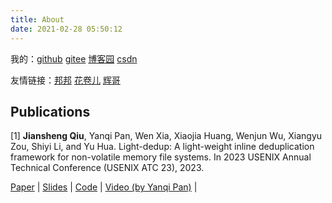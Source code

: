 ```yaml
---
title: About
date: 2021-02-28 05:50:12
---
```


我的：<a href="https://github.com/seekstar">github</a> <a href="https://gitee.com/searchstar">gitee</a> <a href="https://www.cnblogs.com/searchstar">博客园</a> <a href="https://seekstar.blog.csdn.net/">csdn</a>

友情链接：<a href="https://dingbangliu.codeberg.page/">邦邦</a> <a href="https://huajuaner.github.io">花卷儿</a> <a href="https://hotarugali.github.io/">辉哥</a>

## Publications

[1] **Jiansheng Qiu**, Yanqi Pan, Wen Xia, Xiaojia Huang, Wenjun Wu, Xiangyu Zou, Shiyi Li, and Yu Hua. Light-dedup: A light-weight inline deduplication framework for non-volatile memory file systems. In 2023 USENIX Annual Technical Conference (USENIX ATC 23), 2023.

[Paper](https://www.usenix.org/system/files/atc23-qiu-jiansheng.pdf) | [Slides](https://www.usenix.org/system/files/atc23_slides_qiu.pdf) | [Code](https://github.com/Light-Dedup) | [Video (by Yanqi Pan)](https://www.youtube.com/watch?v=dQzjK--oikw) |
